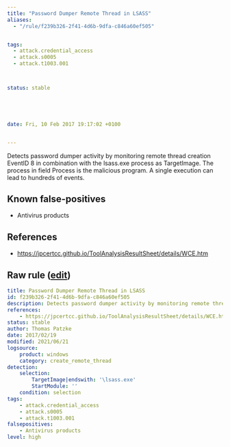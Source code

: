 ```yaml
---
title: "Password Dumper Remote Thread in LSASS"
aliases:
  - "/rule/f239b326-2f41-4d6b-9dfa-c846a60ef505"


tags:
  - attack.credential_access
  - attack.s0005
  - attack.t1003.001



status: stable





date: Fri, 10 Feb 2017 19:17:02 +0100


---
```


Detects password dumper activity by monitoring remote thread creation EventID 8 in combination with the lsass.exe process as TargetImage. The process in field Process is the malicious program. A single execution can lead to hundreds of events.

<!--more-->


## Known false-positives

* Antivirus products



## References

* https://jpcertcc.github.io/ToolAnalysisResultSheet/details/WCE.htm


## Raw rule ([edit](https://github.com/SigmaHQ/sigma/edit/master/rules/windows/create_remote_thread/sysmon_password_dumper_lsass.yml))
```yaml
title: Password Dumper Remote Thread in LSASS
id: f239b326-2f41-4d6b-9dfa-c846a60ef505
description: Detects password dumper activity by monitoring remote thread creation EventID 8 in combination with the lsass.exe process as TargetImage. The process in field Process is the malicious program. A single execution can lead to hundreds of events.
references:
    - https://jpcertcc.github.io/ToolAnalysisResultSheet/details/WCE.htm
status: stable
author: Thomas Patzke
date: 2017/02/19
modified: 2021/06/21
logsource:
    product: windows
    category: create_remote_thread
detection:
    selection:
        TargetImage|endswith: '\lsass.exe'
        StartModule: ''
    condition: selection
tags:
    - attack.credential_access
    - attack.s0005
    - attack.t1003.001
falsepositives:
    - Antivirus products
level: high

```
